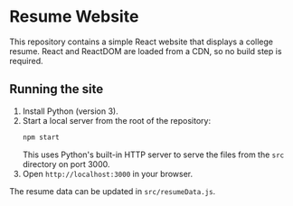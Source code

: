 # Resume Website

This repository contains a simple React website that displays a college resume. React and ReactDOM are loaded from a CDN, so no build step is required.

## Running the site

1. Install Python (version 3).
2. Start a local server from the root of the repository:
   ```bash
   npm start
   ```
   This uses Python's built-in HTTP server to serve the files from the `src` directory on port 3000.
3. Open `http://localhost:3000` in your browser.

The resume data can be updated in `src/resumeData.js`.

